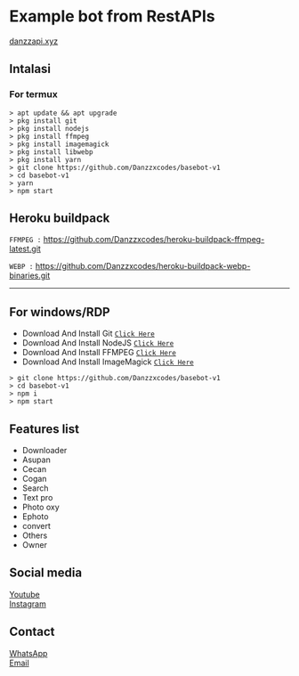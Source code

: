 # Example bot from RestAPIs
<a href="https://danzzapi.xyz">danzzapi.xyz</a>

## Intalasi
### For termux

```
> apt update && apt upgrade
> pkg install git
> pkg install nodejs
> pkg install ffmpeg
> pkg install imagemagick
> pkg install libwebp
> pkg install yarn
> git clone https://github.com/Danzzxcodes/basebot-v1
> cd basebot-v1
> yarn
> npm start
```

## Heroku buildpack

```FFMPEG :```
https://github.com/Danzzxcodes/heroku-buildpack-ffmpeg-latest.git

```WEBP :```
https://github.com/Danzzxcodes/heroku-buildpack-webp-binaries.git

---------

## For windows/RDP

* Download And Install Git [`Click Here`](https://git-scm.com/downloads)
* Download And Install NodeJS [`Click Here`](https://nodejs.org/en/download)
* Download And Install FFMPEG [`Click Here`](https://ffmpeg.org/download.html)
* Download And Install ImageMagick [`Click Here`](https://imagemagick.org/script/download.php)

```
> git clone https://github.com/Danzzxcodes/basebot-v1
> cd basebot-v1
> npm i
> npm start
```


## Features list
* Downloader
* Asupan
* Cecan
* Cogan
* Search
* Text pro
* Photo oxy
* Ephoto
* convert
* Others
* Owner

## Social media
<a href="https://youtube.com/DanzzCoding">Youtube</a><br>
<a href="https://instagram.com/ramdani_real01">Instagram</a><br>

## Contact
<a href="https://wa.me/6289512545999">WhatsApp</a><br>
<a href="mailto:danzzcoding@gmail.com">Email</a>
